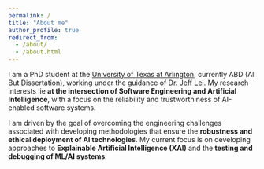 ```yaml
---
permalink: /
title: "About me"
author_profile: true
redirect_from: 
  - /about/
  - /about.html
---
```


I am a PhD student at the [University of Texas at Arlington](https://www.uta.edu/), currently ABD (All But Dissertation), working under the guidance of [Dr. Jeff Lei](https://www.uta.edu/academics/faculty/profile?username=ylei). My research interests lie **at the intersection of Software Engineering and Artificial Intelligence**, with a focus on the reliability and trustworthiness of AI-enabled software systems. 

I am driven by the goal of overcoming the engineering challenges associated with developing methodologies that ensure the **robustness and ethical deployment of AI technologies**. My current focus is on developing approaches to **Explainable Artificial Intelligence (XAI)** and the **testing and debugging of ML/AI systems**.
